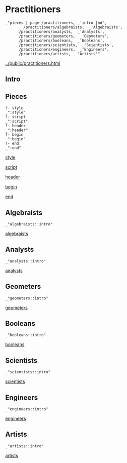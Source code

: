 # Practitioners

    _"pieces | page /practitioners, _'intro |md',
            /practitioners/algebraists,  _'Algebraists',
          /practitioners/analysts,  _'Analysts',
          /practitioners/geometers,  _'Geometers',
          /practitioners/booleans,  _'Booleans',
          /practitioners/scientists,  _'Scientists',
          /practitioners/engineers,  _'Engineers',
          /practitioners/artists,  _'Artists'"

[../public/practitioners.html](# "save:")


## Intro

## Pieces

    !- style
    _":style"
    !- script
    _":script"
    !- header
    _":header"
    !- begin
    _":begin"
    !- end
    _":end"

[style]() 

[script]()

[header]()

[begin]()

[end]()

## Algebraists

    _"algebraists::intro"


[algebraists](pages/practitioners_algebraists.md "load:")

## Analysts

    _"analysts::intro"


[analysts](pages/practitioners_analysts.md "load:")

## Geometers

    _"geometers::intro"


[geometers](pages/practitioners_geometers.md "load:")

## Booleans

    _"booleans::intro"


[booleans](pages/practitioners_booleans.md "load:")

## Scientists

    _"scientists::intro"


[scientists](pages/practitioners_scientists.md "load:")

## Engineers

    _"engineers::intro"


[engineers](pages/practitioners_engineers.md "load:")

## Artists

    _"artists::intro"


[artists](pages/practitioners_artists.md "load:")